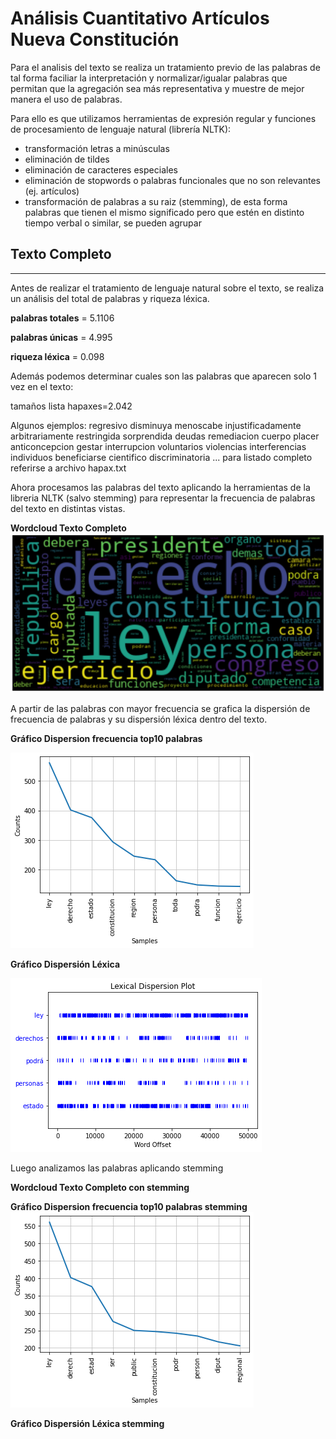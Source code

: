 # Análisis Cuantitativo Artículos Nueva Constitución
Para el analisis del texto se realiza un tratamiento previo de las palabras de tal forma faciliar la interpretación y normalizar/igualar palabras que permitan que la agregación sea más representativa y muestre de mejor manera el uso de palabras. 

Para ello es que utilizamos herramientas de expresión regular y funciones de procesamiento de lenguaje natural (librería NLTK): 
- transformación letras a minúsculas
- eliminación de tildes
- eliminación de caracteres especiales
- eliminación de stopwords o palabras funcionales que no son relevantes (ej. artículos)
- transformación de palabras a su raiz (stemming), de esta forma palabras que tienen el mismo significado pero que estén en distinto tiempo verbal o similar, se pueden agrupar    

## Texto Completo
---
Antes de realizar el tratamiento de lenguaje natural sobre el texto, se realiza un análisis del total de palabras y riqueza léxica. 

**palabras totales** = 5.1106 

**palabras únicas** = 4.995 

**riqueza léxica** = 0.098

Además podemos determinar cuales son las palabras que aparecen solo 1 vez en el texto: 

tamaños lista hapaxes=2.042

Algunos ejemplos: 
regresivo
disminuya
menoscabe
injustificadamente
arbitrariamente
restringida
sorprendida
deudas
remediacion
cuerpo
placer
anticoncepcion
gestar
interrupcion
voluntarios
violencias
interferencias
individuos
beneficiarse
cientifico
discriminatoria ... para listado completo referirse a archivo hapax.txt

Ahora procesamos las palabras del texto aplicando la herramientas de la libreria NLTK (salvo stemming) para representar la frecuencia de palabras del texto en distintas vistas. 

**Wordcloud Texto Completo** 
![](wordcloud%20token.png)

A partir de las palabras con mayor frecuencia se grafica la dispersión de frecuencia de palabras y su dispersión léxica dentro del texto. 

**Gráfico Dispersion frecuencia top10 palabras**

![](dispersion%20frecuencia%20palabras-top10.png)

**Gráfico Dispersión Léxica**

![](graf%20disp%20lexico.png)

Luego analizamos las palabras aplicando stemming

**Wordcloud Texto Completo con stemming** 



**Gráfico Dispersion frecuencia top10 palabras stemming**
![](dispersion%20frecuencia%20palabras%20st-top10.png)


**Gráfico Dispersión Léxica stemming**


